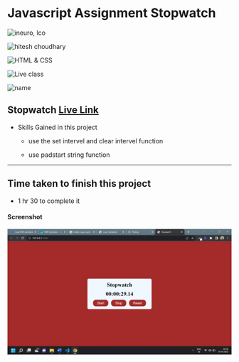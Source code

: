 # Javascript Assignment Stopwatch

![ineuro, lco](https://img.shields.io/badge/iNeuron-LCO-green)

![hitesh choudhary](https://img.shields.io/badge/Hitesh--Choudhary-Full--stack--JS--bootcamp-red)

![HTML & CSS](https://img.shields.io/badge/JAVASCRIPT-DOM-orange)

![Live class](https://img.shields.io/badge/LIVE--CLASS-PROJECT--STOPWATCH-lightgrey)

![name](https://img.shields.io/badge/Vimal--Kumar-lightgrey)

## Stopwatch [Live Link](https://stopwatchfsjs.netlify.app/)

- Skills Gained in this project

  - use the set intervel and clear intervel function

  - use padstart string function

---

## Time taken to finish this project

- 1 hr 30 to complete it

#### Screenshot

![Desktop](./images/stopwatch.png)
